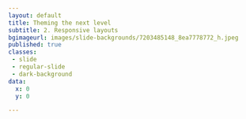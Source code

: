 ```yaml
---
layout: default
title: Theming the next level
subtitle: 2. Responsive layouts
bgimageurl: images/slide-backgrounds/7203485148_8ea7778772_h.jpeg
published: true
classes:
 - slide
 - regular-slide
 - dark-background
data:
  x: 0
  y: 0

---
```



